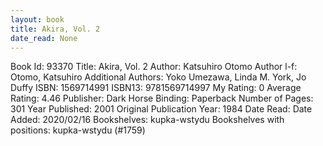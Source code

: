 ```yaml
---
layout: book
title: Akira, Vol. 2
date_read: None
---
```


Book Id: 93370
Title: Akira, Vol. 2
Author: Katsuhiro Otomo
Author l-f: Otomo, Katsuhiro
Additional Authors: Yoko Umezawa, Linda M. York, Jo Duffy
ISBN: 1569714991
ISBN13: 9781569714997
My Rating: 0
Average Rating: 4.46
Publisher: Dark Horse
Binding: Paperback
Number of Pages: 301
Year Published: 2001
Original Publication Year: 1984
Date Read: 
Date Added: 2020/02/16
Bookshelves: kupka-wstydu
Bookshelves with positions: kupka-wstydu (#1759)

